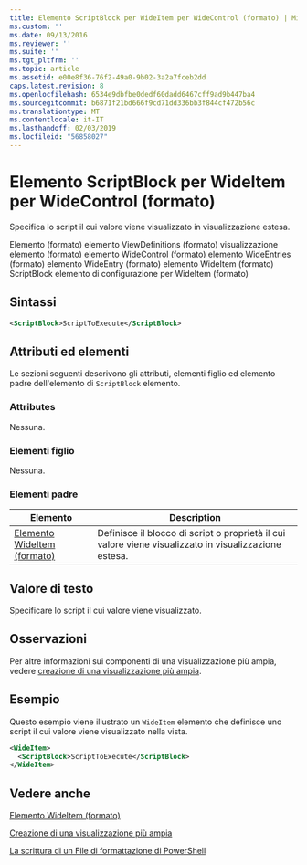 ```yaml
---
title: Elemento ScriptBlock per WideItem per WideControl (formato) | Microsoft Docs
ms.custom: ''
ms.date: 09/13/2016
ms.reviewer: ''
ms.suite: ''
ms.tgt_pltfrm: ''
ms.topic: article
ms.assetid: e00e8f36-76f2-49a0-9b02-3a2a7fceb2dd
caps.latest.revision: 8
ms.openlocfilehash: 6534e9dbfbe0dedf60dadd6467cff9ad9b447ba4
ms.sourcegitcommit: b6871f21bd666f9cd71dd336bb3f844cf472b56c
ms.translationtype: MT
ms.contentlocale: it-IT
ms.lasthandoff: 02/03/2019
ms.locfileid: "56858027"
---
```

# <a name="scriptblock-element-for-wideitem-for-widecontrol-format"></a>Elemento ScriptBlock per WideItem per WideControl (formato)

Specifica lo script il cui valore viene visualizzato in visualizzazione estesa.

Elemento (formato) elemento ViewDefinitions (formato) visualizzazione elemento (formato) elemento WideControl (formato) elemento WideEntries (formato) elemento WideEntry (formato) elemento WideItem (formato) ScriptBlock elemento di configurazione per WideItem (formato)

## <a name="syntax"></a>Sintassi

```xml
<ScriptBlock>ScriptToExecute</ScriptBlock>
```

## <a name="attributes-and-elements"></a>Attributi ed elementi

Le sezioni seguenti descrivono gli attributi, elementi figlio ed elemento padre dell'elemento di `ScriptBlock` elemento.

### <a name="attributes"></a>Attributes

Nessuna.

### <a name="child-elements"></a>Elementi figlio

Nessuna.

### <a name="parent-elements"></a>Elementi padre

|Elemento|Description|
|-------------|-----------------|
|[Elemento WideItem (formato)](./wideitem-element-for-widecontrol-format.md)|Definisce il blocco di script o proprietà il cui valore viene visualizzato in visualizzazione estesa.|

## <a name="text-value"></a>Valore di testo

Specificare lo script il cui valore viene visualizzato.

## <a name="remarks"></a>Osservazioni

Per altre informazioni sui componenti di una visualizzazione più ampia, vedere [creazione di una visualizzazione più ampia](./creating-a-wide-view.md).

## <a name="example"></a>Esempio

Questo esempio viene illustrato un `WideItem` elemento che definisce uno script il cui valore viene visualizzato nella vista.

```xml
<WideItem>
  <ScriptBlock>ScriptToExecute</ScriptBlock>
</WideItem>
```

## <a name="see-also"></a>Vedere anche

[Elemento WideItem (formato)](./wideitem-element-for-widecontrol-format.md)

[Creazione di una visualizzazione più ampia](./creating-a-wide-view.md)

[La scrittura di un File di formattazione di PowerShell](./writing-a-powershell-formatting-file.md)
